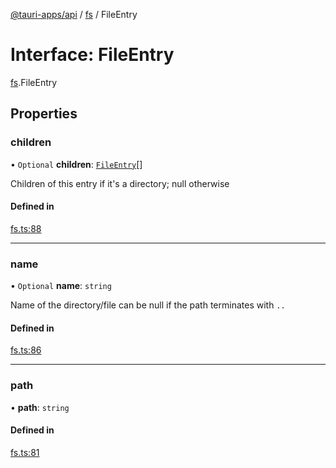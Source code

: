 [@tauri-apps/api](../index.md) / [fs](../modules/fs.md) / FileEntry

# Interface: FileEntry

[fs](../modules/fs.md).FileEntry

## Properties

### children

• `Optional` **children**: [`FileEntry`](fs.FileEntry.md)[]

Children of this entry if it's a directory; null otherwise

#### Defined in

[fs.ts:88](https://github.com/tauri-apps/tauri/blob/c32d191/tooling/api/src/fs.ts#L88)

___

### name

• `Optional` **name**: `string`

Name of the directory/file
can be null if the path terminates with `..`

#### Defined in

[fs.ts:86](https://github.com/tauri-apps/tauri/blob/c32d191/tooling/api/src/fs.ts#L86)

___

### path

• **path**: `string`

#### Defined in

[fs.ts:81](https://github.com/tauri-apps/tauri/blob/c32d191/tooling/api/src/fs.ts#L81)
